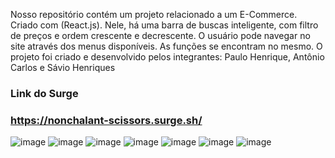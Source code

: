 Nosso repositório contém um projeto relacionado a um E-Commerce. Criado com (React.js).
Nele, há uma barra de buscas inteligente, com filtro de preços e ordem crescente e decrescente.
O usuário pode navegar no site através dos menus disponíveis. As funções se encontram no mesmo.
O projeto foi criado e desenvolvido pelos integrantes: Paulo Henrique, Antônio Carlos e Sávio Henriques




### Link do Surge
### https://nonchalant-scissors.surge.sh/
![image](https://user-images.githubusercontent.com/104540624/174456395-065d4791-2876-412b-a80c-5c542b577848.png)
![image](https://user-images.githubusercontent.com/104540624/174456398-a9c15463-608b-4b69-b971-49198c001851.png)
![image](https://user-images.githubusercontent.com/104540624/174456400-f7fdd26c-cbe8-4a40-92cd-19c23709ac80.png)
![image](https://user-images.githubusercontent.com/104540624/174456412-03aed477-baf0-41ed-932c-b07e196040e8.png)
![image](https://user-images.githubusercontent.com/104540624/174456421-9b4c653f-aef4-42cc-b146-b283313aea83.png)
![image](https://user-images.githubusercontent.com/104540624/174456435-457549f7-ede6-4721-b9fe-20cbedbe625d.png)
![image](https://user-images.githubusercontent.com/104540624/174456442-73b1a02d-c913-4048-b526-b262b94d4210.png)
